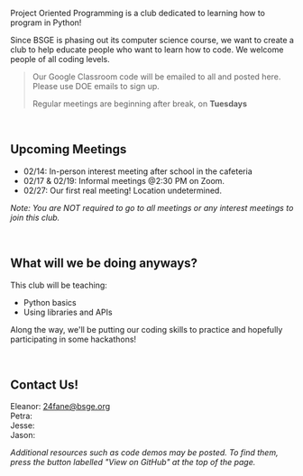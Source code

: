 Project Oriented Programming is a club dedicated to learning how to program in Python!

Since BSGE is phasing out its computer science course, we want to create a club to help educate people who want to learn how to code. We welcome people of all coding levels.

> Our Google Classroom code will be emailed to all and posted here. Please use DOE emails to sign up.
> 
> Regular meetings are beginning after break, on **Tuesdays**

<br>

## Upcoming Meetings

- 02/14: In-person interest meeting after school in the cafeteria
- 02/17 & 02/19: Informal meetings @2:30 PM on Zoom.
- 02/27: Our first real meeting! Location undetermined.

*Note: You are NOT required to go to all meetings or any interest meetings to join this club.*

<br>

## What will we be doing anyways?
This club will be teaching:
- Python basics
- Using libraries and APIs

Along the way, we'll be putting our coding skills to practice and hopefully participating in some hackathons!

<br>

## Contact Us!
Eleanor: 24fane@bsge.org <br>
Petra: <br>
Jesse: <br>
Jason: <br>

*Additional resources such as code demos may be posted. To find them, press the button labelled "View on GitHub" at the top of the page.*
